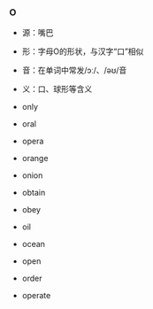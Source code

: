 ### O

- 源：嘴巴
- 形：字母O的形状，与汉字“口”相似
- 音：在单词中常发/ɔː/、/əʊ/音
- 义：口、球形等含义

- only
- oral
- opera
- orange
- onion
- obtain
- obey
- oil
- ocean
- open
- order
- operate
